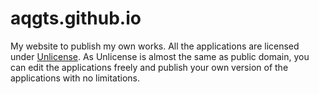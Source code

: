 # aqgts.github.io
My website to publish my own works.
All the applications are licensed under [Unlicense](http://unlicense.org/).
As Unlicense is almost the same as public domain, you can edit the applications freely and publish your own version of the applications with no limitations.
